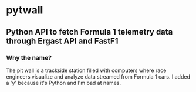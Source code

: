 # pytwall

## Python API to fetch Formula 1 telemetry data through Ergast API and FastF1

### Why the name?
The pit wall is a trackside station filled with computers where race engineers visualize and analyze data streamed from Formula 1 cars. I added a 'y' because it's Python and I'm bad at names.
